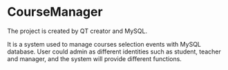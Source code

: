 # CourseManager

The project is created by QT creator and MySQL.

It is a system used to manage courses selection events with MySQL database.
User could admin as different identities such as student, teacher and manager, and the system will provide different functions.
